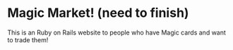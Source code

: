 # Magic Market! (need to finish)

This is an Ruby on Rails website to people who have Magic cards and want to trade them!
